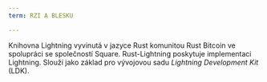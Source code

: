 ```yaml
---
term: RZI A BLESKU

---
```

Knihovna Lightning vyvinutá v jazyce Rust komunitou Rust Bitcoin ve spolupráci se společností Square. Rust-Lightning poskytuje implementaci Lightning. Slouží jako základ pro vývojovou sadu *Lightning Development Kit* (LDK).